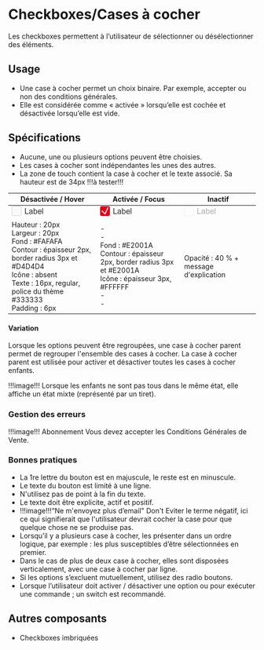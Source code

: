 # Checkboxes/Cases à cocher

Les checkboxes permettent à l’utilisateur de sélectionner ou désélectionner des éléments.

## Usage

- Une case à cocher permet un choix binaire. Par exemple, accepter ou non des conditions générales.
- Elle est considérée comme « activée » lorsqu’elle est cochée et désactivée lorsqu’elle est vide.


## Spécifications

- Aucune, une ou plusieurs options peuvent être choisies.
- Les cases à cocher sont indépendantes les unes des autres.
- La zone de touch contient la case à cocher et le texte associé. Sa hauteur est de 34px !!!à tester!!!

Désactivée / Hover | Activée / Focus | Inactif
------------ | ------------- | ------------- |
![checkboxes__desactivated](design/checkboxes__desactivated.png)|![checkboxes__activated](design/checkboxes__activated.png)|![checkboxes__desactivated__disabled](design/checkboxes__desactivated__disabled.png)
Hauteur : 20px <br> Largeur : 20px <br> Fond : #FAFAFA <br> Contour : épaisseur 2px, border radius 3px et #D4D4D4 <br> Icône : absent  <br> Texte : 16px, regular, police du thème #333333 <br> Padding : 6px | -  <br> - <br> Fond : #E2001A <br> Contour : épaisseur 2px, border radius 3px et #E2001A <br> Icône : épaisseur 3px, #FFFFFF <br> - <br> - | Opacité : 40 % + message d'explication



#### Variation

Lorsque les options peuvent être regroupées, une case à cocher parent permet de regrouper l'ensemble des cases à cocher.
La case à cocher parent est utilisée pour activer et désactiver toutes les cases à cocher enfants.

!!!image!!! Lorsque les enfants ne sont pas tous dans le même état, elle affiche un état mixte (représenté par un tiret).

### Gestion des erreurs

!!!image!!! Abonnement Vous devez accepter les Conditions Générales de Vente.

### Bonnes pratiques

- La 1re lettre du bouton est en majuscule, le reste est en minuscule.
- Le texte du bouton est limité à une ligne.
- N'utilisez pas de point à la fin du texte.
- Le texte doit être explicite, actif et positif.
- !!!image!!!“Ne m'envoyez plus d’email" Don't Eviter le terme négatif, ici ce qui signifierait que l'utilisateur devrait cocher la case pour que quelque chose ne se produise pas.
- Lorsqu’il y a plusieurs case à cocher, les présenter dans un ordre logique, par exemple : les plus susceptibles d’être sélectionnées en premier.
- Dans le cas de plus de deux case à cocher, elles sont disposées verticalement, avec une case à cocher par ligne.
- Si les options s’excluent mutuellement, utilisez des radio boutons.
- Lorsque l’utilisateur doit activer / désactiver une option ou pour exécuter une commande ; un switch est recommandé.

## Autres composants

- Checkboxes imbriquées
